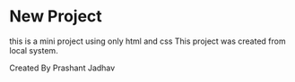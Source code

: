 # New Project 

this is a mini project using only html and css
This project was created from local system.

Created By Prashant Jadhav 

